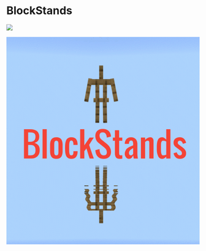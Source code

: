 # BlockStands
![](https://github-readme-stats.vercel.app/api?username=MrFrank2716&count_private=true&show_icons=true&theme=dracula)

![](https://github.com/MrFrank2716/BlockStands/blob/main/BlockStandsPromo.gif)
